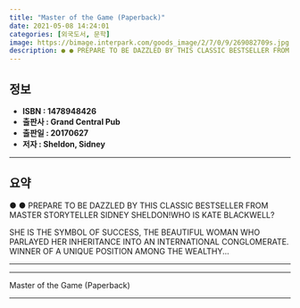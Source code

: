 ```yaml
---
title: "Master of the Game (Paperback)"
date: 2021-05-08 14:24:01
categories: [외국도서, 문학]
image: https://bimage.interpark.com/goods_image/2/7/0/9/269082709s.jpg
description: ● ● PREPARE TO BE DAZZLED BY THIS CLASSIC BESTSELLER FROM MASTER STORYTELLER SIDNEY SHELDON!WHO IS KATE BLACKWELL? SHE IS THE SYMBOL OF SUCCESS, THE BEAUTIFU
---
```


## **정보**

- **ISBN : 1478948426**
- **출판사 : Grand Central Pub**
- **출판일 : 20170627**
- **저자 : Sheldon, Sidney**

------



## **요약**

●  ●  PREPARE TO BE DAZZLED BY THIS CLASSIC BESTSELLER FROM MASTER STORYTELLER SIDNEY SHELDON!WHO IS KATE BLACKWELL?

SHE IS THE SYMBOL OF SUCCESS, THE BEAUTIFUL WOMAN WHO PARLAYED HER INHERITANCE INTO AN INTERNATIONAL CONGLOMERATE. WINNER OF A UNIQUE POSITION AMONG THE WEALTHY... 

------



------


Master of the Game (Paperback) 

------


